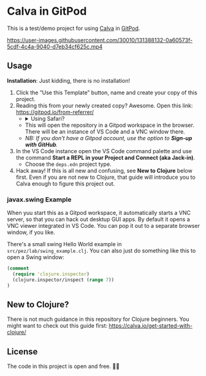 # Calva in GitPod

This is a test/demo project for using [Calva](https://github.com/BetterThanTomorrow/calva) in [GitPod](https://gitpod.io).

https://user-images.githubusercontent.com/30010/131388132-0a60573f-5cdf-4c4a-9040-d7eb34cf625c.mp4

## Usage

**Installation**: Just kidding, there is no installation!

1. Click the ”Use this Template” button, name and create your copy of this project.
1. Reading this from your newly created copy? Awesome. Open this link: https://gitpod.io/from-referrer/
   * <details><summary>Using Safari?</summary>Then the link probably won't work. Instead prepend the repository URL with `https://gitpod.io/#` and load that page.
   * This will open the repository in a Gitpod workspace in the browser. There will be an instance of VS Code and a VNC window there.
   * _NB: If you don't have a Gitpod account, use the option to **Sign-up with GitHub**._
1. In the VS Code instance open the VS Code command palette and use the command **Start a REPL in your Project and Connect (aka Jack-in)**.
   * Choose the `deps.edn` project type.
1. Hack away!
   If this is all new and confusing, see **New to Clojure** below first. Even if you are not new to Clojure, that guide will introduce you to Calva enough to figure this project out.


### javax.swing Example

When yuu start this as a Gitpod workspace, it automatically starts a VNC server, so that you can hack out desktup GUI apps. By default it opens a VNC viewer integrated in VS Code. You can pop it out to a separate browser window, if you like.

There's a small swing Hello World example in `src/pez/lab/swing_example.clj`. You can also just do something like this to open a Swing window:

```clojure
(comment
  (require 'clojure.inspector)
  (clojure.inspector/inspect (range 7))
)
```

## New to Clojure?

There is not much guidance in this repository for Clojure beginners. You might want to check out this guide first: https://calva.io/get-started-with-clojure/


## License

The code in this project is open and free. 🍺🗽
